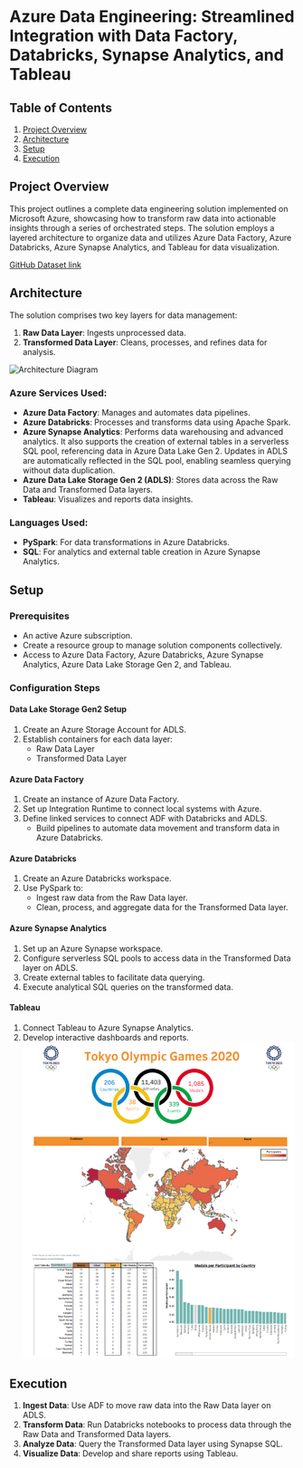 # Azure Data Engineering: Streamlined Integration with Data Factory, Databricks, Synapse Analytics, and Tableau

## Table of Contents
1. [Project Overview](#project-overview)
2. [Architecture](#architecture)
3. [Setup](#setup)
4. [Execution](#execution)

## Project Overview
This project outlines a complete data engineering solution implemented on Microsoft Azure, showcasing how to transform raw data into actionable insights through a series of orchestrated steps. The solution employs a layered architecture to organize data and utilizes Azure Data Factory, Azure Databricks, Azure Synapse Analytics, and Tableau for data visualization.

[GitHub Dataset link](https://github.com/VarshaSri21/tokyo-olympic/tree/main/Datasets)

## Architecture
The solution comprises two key layers for data management:
1. **Raw Data Layer**: Ingests unprocessed data.
2. **Transformed Data Layer**: Cleans, processes, and refines data for analysis.

![Architecture Diagram](https://github.com/VarshaSri21/tokyo-olympic/blob/main/ArchitectureDiagram.png)

### Azure Services Used:
- **Azure Data Factory**: Manages and automates data pipelines.
- **Azure Databricks**: Processes and transforms data using Apache Spark.
- **Azure Synapse Analytics**: Performs data warehousing and advanced analytics. It also supports the creation of external tables in a serverless SQL pool, referencing data in Azure Data Lake Gen 2. Updates in ADLS are automatically reflected in the SQL pool, enabling seamless querying without data duplication.
- **Azure Data Lake Storage Gen 2 (ADLS)**: Stores data across the Raw Data and Transformed Data layers.
- **Tableau**: Visualizes and reports data insights.

### Languages Used:
- **PySpark**: For data transformations in Azure Databricks.
- **SQL**: For analytics and external table creation in Azure Synapse Analytics.

## Setup

### Prerequisites
- An active Azure subscription.
- Create a resource group to manage solution components collectively.
- Access to Azure Data Factory, Azure Databricks, Azure Synapse Analytics, Azure Data Lake Storage Gen 2, and Tableau.

### Configuration Steps

#### Data Lake Storage Gen2 Setup
1. Create an Azure Storage Account for ADLS.
2. Establish containers for each data layer:
   - Raw Data Layer
   - Transformed Data Layer

#### Azure Data Factory
1. Create an instance of Azure Data Factory.
2. Set up Integration Runtime to connect local systems with Azure.
3. Define linked services to connect ADF with Databricks and ADLS.
   - Build pipelines to automate data movement and transform data in Azure Databricks.

#### Azure Databricks
1. Create an Azure Databricks workspace.
2. Use PySpark to:
   - Ingest raw data from the Raw Data layer.
   - Clean, process, and aggregate data for the Transformed Data layer.

#### Azure Synapse Analytics
1. Set up an Azure Synapse workspace.
2. Configure serverless SQL pools to access data in the Transformed Data layer on ADLS.
3. Create external tables to facilitate data querying.
4. Execute analytical SQL queries on the transformed data.

#### Tableau
1. Connect Tableau to Azure Synapse Analytics.
2. Develop interactive dashboards and reports.
![Tableau Analysis](https://github.com/VarshaSri21/Azure-DataEngineeringProject-TokyoOlympic/blob/main/TableauAnlysis.png)
## Execution

1. **Ingest Data**: Use ADF to move raw data into the Raw Data layer on ADLS.
2. **Transform Data**: Run Databricks notebooks to process data through the Raw Data and Transformed Data layers.
3. **Analyze Data**: Query the Transformed Data layer using Synapse SQL.
4. **Visualize Data**: Develop and share reports using Tableau.
